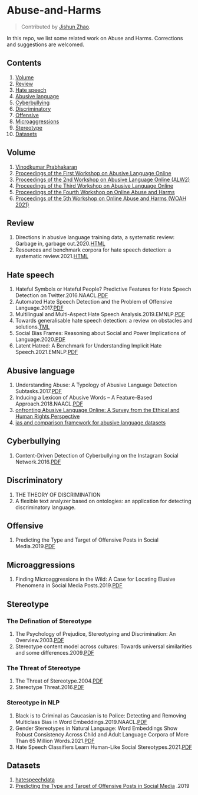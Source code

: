 # Abuse-and-Harms

>  Contributed by [Jishun Zhao](https://github.com/DgCtRbt).

In this repo, we list some related work on Abuse and Harms. Corrections and suggestions are welcomed.

## Contents

1. [Volume](#Volume)
2. [Review](#Review)
3. [Hate speech](#Hate-speech)
4. [Abusive language](#Abusive-language)
5. [Cyberbullying](#Cyberbullying)
6. [Discriminatory](#Discriminatory)
7. [Offensive](#Offensive)
8. [Microaggressions](#Microaggressions)
9. [Stereotype](#Stereotype)
10. [Datasets](#Datasets)


## Volume
1. [Vinodkumar Prabhakaran](https://aclanthology.org/people/v/vinodkumar-prabhakaran/)
2. [Proceedings of the First Workshop on Abusive Language Online](https://aclanthology.org/volumes/W17-30/)
3. [Proceedings of the 2nd Workshop on Abusive Language Online (ALW2)](https://aclanthology.org/W18-51.pdf)
4. [Proceedings of the Third Workshop on Abusive Language Online](https://aclanthology.org/W19-35.pdf)
5. [Proceedings of the Fourth Workshop on Online Abuse and Harms](https://aclanthology.org/volumes/2020.alw-1/)
6. [Proceedings of the 5th Workshop on Online Abuse and Harms (WOAH 2021)](https://aclanthology.org/volumes/2021.woah-1/)

## Review
1. Directions in abusive language training data, a systematic review: Garbage in, garbage out.2020.[HTML](https://journals.plos.org/plosone/article?id=10.1371/journal.pone.0243300)
2. Resources and benchmark corpora for hate speech detection: a systematic review.2021.[HTML](https://link.springer.com/article/10.1007/s10579-020-09502-8)

## Hate speech 
1. Hateful Symbols or Hateful People? Predictive Features for Hate Speech Detection on Twitter.2016.NAACL.[PDF](https://aclanthology.org/N16-2013.pdf)
2. Automated Hate Speech Detection and the Problem of Offensive Language.2017.[PDF](https://arxiv.org/pdf/1703.04009.pdf)
3. Multilingual and Multi-Aspect Hate Speech Analysis.2019.EMNLP.[PDF](https://arxiv.org/abs/1908.11049)
4. Towards generalisable hate speech detection: a review on obstacles and solutions.[TML](https://peerj.com/articles/cs-598/)
5. Social Bias Frames: Reasoning about Social and Power Implications of Language.2020.[PDF](https://aclanthology.org/2020.acl-main.486/)
6. Latent Hatred: A Benchmark for Understanding Implicit Hate Speech.2021.EMNLP.[PDF](https://arxiv.org/pdf/2109.05322.pdf)



## Abusive language
1. Understanding Abuse: A Typology of Abusive Language Detection Subtasks.2017.[PDF](https://arxiv.org/abs/1705.09899)
2. Inducing a Lexicon of Abusive Words – A Feature-Based Approach.2018.NAACL.[PDF](https://ids-pub.bsz-bw.de/frontdoor/deliver/index/docId/8471/file/Wiegand_et_al_Inducing_a_Lexicon_of_Abusive_Words_2018.pdf)
3. [onfronting Abusive Language Online: A Survey from the Ethical and Human Rights Perspective](https://www.jair.org/index.php/jair/article/view/12590)
4. [ias and comparison framework for abusive language datasets](https://link.springer.com/article/10.1007/s43681-021-00081-0)


## Cyberbullying
1. Content-Driven Detection of Cyberbullying on the Instagram Social Network.2016.[PDF](https://www.researchgate.net/profile/Haoti-Zhong/publication/313796198_Content-Driven_Detection_of_Cyberbullying_on_the_Instagram_Social_Network/links/58a65cc7aca27206d9a79e7a/Content-Driven-Detection-of-Cyberbullying-on-the-Instagram-Social-Network.pdf)


## Discriminatory
1. THE THEORY OF DISCRIMINATION
2. A flexible text analyzer based on ontologies: an application for detecting discriminatory language.


## Offensive
1. Predicting the Type and Target of Offensive Posts in Social Media.2019.[PDF](https://arxiv.org/abs/1902.09666)


## Microaggressions
1. Finding Microaggressions in the Wild: A Case for Locating Elusive Phenomena in Social Media Posts.2019.[PDF](https://aclanthology.org/D19-1176/)


## Stereotype
### The Defination of Stereotype
1. The Psychology of Prejudice, Stereotyping and Discrimination: An Overview.2003.[PDF](https://www.simplypsychology.org/Prejudice.pdf)
2. Stereotype content model across cultures: Towards universal similarities and some differences.2009.[PDF](https://bpspsychub.onlinelibrary.wiley.com/doi/abs/10.1348/014466608X314935)


### The Threat of Stereotype
1. The Threat of Stereotype.2004.[PDF](https://citeseerx.ist.psu.edu/viewdoc/download?doi=10.1.1.469.7026&rep=rep1&type=pdf)
2. Stereotype Threat.2016.[PDF](https://www.annualreviews.org/doi/full/10.1146/annurev-psych-073115-103235)

### Stereotype in NLP
1. Black is to Criminal as Caucasian is to Police: Detecting and Removing Multiclass Bias in Word Embeddings.2019.NAACL.[PDF](https://arxiv.org/abs/1904.04047)
2. Gender Stereotypes in Natural Language: Word Embeddings Show Robust Consistency Across Child and Adult Language Corpora of More Than 65 Million Words.2021.[PDF](https://journals.sagepub.com/doi/abs/10.1177/0956797620963619)
3. Hate Speech Classifiers Learn Human-Like Social Stereotypes.2021.[PDF](https://arxiv.org/abs/2110.14839)

## Datasets
1. [hatespeechdata](https://hatespeechdata.com/)
2. [Predicting the Type and Target of Offensive Posts in Social Media](https://aclanthology.org/N19-1144/) .2019
